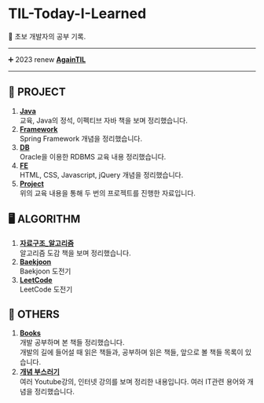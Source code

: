 # TIL-Today-I-Learned
:memo: 초보 개발자의 공부 기록.

---

➕ 2023 renew
**[AgainTIL](https://github.com/thdqudgns/TIL-Today-I-Learned/tree/main/AgainTIL)**

---

## 🎯 PROJECT
1. **[Java](https://github.com/thdqudgns/TIL-Today-I-Learned/tree/main/Java)**   
교육, Java의 정석, 이펙티브 자바 책을 보며 정리했습니다.
2. **[Framework](https://github.com/thdqudgns/TIL-Today-I-Learned/tree/main/Framework)**   
Spring Framework 개념을 정리했습니다.
3. **[DB](https://github.com/thdqudgns/TIL-Today-I-Learned/tree/main/DB)**   
Oracle을 이용한 RDBMS 교육 내용 정리했습니다.
4. **[FE](https://github.com/thdqudgns/TIL-Today-I-Learned/tree/main/Front_end)**   
HTML, CSS, Javascript, jQuery 개념을 정리했습니다.
5. **[Project](https://github.com/thdqudgns/portfolio)**   
위의 교육 내용을 통해 두 번의 프로젝트를 진행한 자료입니다.


## 🖥️ ALGORITHM
1. **[자료구조_알고리즘](https://github.com/thdqudgns/TIL-Today-I-Learned/tree/main/%EC%9E%90%EB%A3%8C%EA%B5%AC%EC%A1%B0_%EC%95%8C%EA%B3%A0%EB%A6%AC%EC%A6%98)**   
알고리즘 도감 책을 보며 정리했습니다.      
2. **[Baekjoon](https://github.com/thdqudgns/Baekjoon)**   
Baekjoon 도전기
3. **[LeetCode](https://github.com/thdqudgns/LeetCode)**   
LeetCode 도전기


## 🍞 OTHERS
1. **[Books](https://github.com/thdqudgns/TIL-Today-I-Learned/tree/main/books)**   
개발 공부하며 본 책들 정리했습니다.   
개발의 길에 들어설 때 읽은 책들과, 공부하며 읽은 책들, 앞으로 볼 책들 목록이 있습니다.
2. **[개념 부스러기](https://github.com/thdqudgns/TIL-Today-I-Learned/tree/main/%EA%B0%9C%EB%85%90%20%EB%B6%80%EC%8A%A4%EB%9F%AC%EA%B8%B0)**   
여러 Youtube강의, 인터넷 강의를 보며 정리한 내용입니다. 여러 IT관련 용어와 개념을 정리했습니다.
